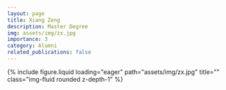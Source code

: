 ```yaml
---
layout: page
title: Xiang Zeng
description: Master Degree
img: assets/img/zx.jpg
importance: 3
category: Alumni
related_publications: false
---
```




<div class="row">
    <div class="col-sm-8 mt-3 mt-md-0">
        <!-- <p>Email: tyz20@m.fudan.edu.cn</p> -->
        <!-- <p>Master Degree</p> -->
    </div>
    <div class="col-sm-4 mt-3 mt-md-0">
        {% include figure.liquid loading="eager" path="assets/img/zx.jpg" title="" class="img-fluid rounded z-depth-1" %}
    </div>
</div>
